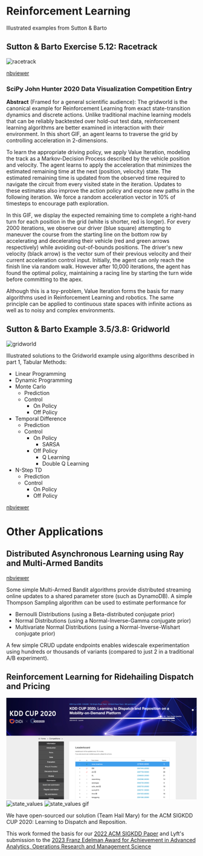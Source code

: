 # Reinforcement Learning
Illustrated examples from Sutton & Barto

## Sutton & Barto Exercise 5.12: Racetrack

![racetrack](images/john_hunter_2020.gif)

[nbviewer](https://nbviewer.jupyter.org/url/github.com/laxatives/rl/blob/master/racetrack_monte_carlo.ipynb)

### SciPy John Hunter 2020 Data Visualization Competition Entry
**Abstract** (Framed for a general scientific audience):
The gridworld is the canonical example for Reinforcement Learning from exact state-transition dynamics and discrete actions. Unlike traditional machine learning models that can be reliably backtested over hold-out test data, reinforcement learning algorithms are better examined in interaction with their environment. In this short GIF, an agent learns to traverse the grid by controlling acceleration in 2-dimensions.

To learn the appropriate driving policy, we apply Value Iteration, modeling the track as a Markov-Decision Process described by the vehicle position and velocity. The agent learns to apply the acceleration that minimizes the estimated remaining time at the next (position, velocity) state. The estimated remaining time is updated from the observed time required to navigate the circuit from every visited state in the iteration. Updates to these estimates also improve the action policy and expose new paths in the following iteration. We force a random acceleration vector in 10% of timesteps to encourage path exploration.

In this GIF, we display the expected remaining time to complete a right-hand turn for each position in the grid (white is shorter, red is longer). For every 2000 iterations, we observe our driver (blue square) attempting to maneuver the course from the starting line on the bottom row by accelerating and decelerating their vehicle (red and green arrows respectively) while avoiding out-of-bounds positions. The driver's new velocity (black arrow) is the vector sum of their previous velocity and their current acceleration control input. Initially, the agent can only reach the finish line via random walk. However after 10,000 iterations, the agent has found the optimal policy, maintaining a racing line by starting the turn wide before committing to the apex.

Although this is a toy-problem, Value Iteration forms the basis for many algorithms used in Reinforcement Learning and robotics. The same principle can be applied to continuous state spaces with infinite actions as well as to noisy and complex environments.


## Sutton & Barto Example 3.5/3.8: Gridworld

![gridworld](images/qlearning.png)

Illustrated solutions to the Gridworld example using algorithms described in part 1, Tabular Methods:

- Linear Programming
- Dynamic Programming
- Monte Carlo 
  - Prediction
  - Control
    - On Policy
    - Off Policy
- Temporal Difference
  - Prediction
  - Control 
    - On Policy
      - SARSA
    - Off Policy
      - Q Learning
      - Double Q Learning
- N-Step TD
  - Prediction
  - Control
    - On Policy
    - Off Policy

[nbviewer](https://nbviewer.jupyter.org/url/github.com/laxatives/rl/blob/master/gridworld_mdp.ipynb)

# Other Applications

## Distributed Asynchronous Learning using Ray and Multi-Armed Bandits

[nbviewer](https://nbviewer.jupyter.org/url/github.com/laxatives/rl/blob/master/ray.ipynb)

Some simple Multi-Armed Bandit algorithms provide distributed streaming online updates to a shared parameter store (such as DynamoDB). A simple Thompson Sampling algorithm can be used to estimate performance for
- Bernoulli Distributions (using a Beta-distributed conjugate prior)
- Normal Distributions (using a Normal-Inverse-Gamma conjugate prior)
- Multivariate Normal Distributions (using a Normal-Inverse-Wishart conjugate prior)

A few simple CRUD update endpoints enables widescale experimentation using hundreds or thousands of variants (compared to just 2 in a traditional A/B experiment).

## Reinforcement Learning for Ridehailing Dispatch and Pricing

![kddcup](images/kddcup_05_17.png)
![state_values](images/state_values.png)
![state_values gif](images/state_values.gif)

We have open-sourced our solution (Team Hail Mary) for the ACM SIGKDD CUP 2020: Learning to Dispatch and Reposition.

This work formed the basis for our [2022 ACM SIGKDD Paper](https://dl.acm.org/doi/pdf/10.1145/3534678.3539141) and Lyft's submission to the [2023 Franz Edelman Award for Achievement in Advanced Analytics, Operations Research and Management Science](https://www.informs.org/News-Room/INFORMS-Releases/Awards-Releases/Finalists-Selected-for-the-World-s-Leading-Operations-Research-and-Analytics-Award-2023-INFORMS-Franz-Edelman-Award-Competition-Elevates-Research-that-is-Saving-Lives-Saving-Money-and-Solving-Problems)
